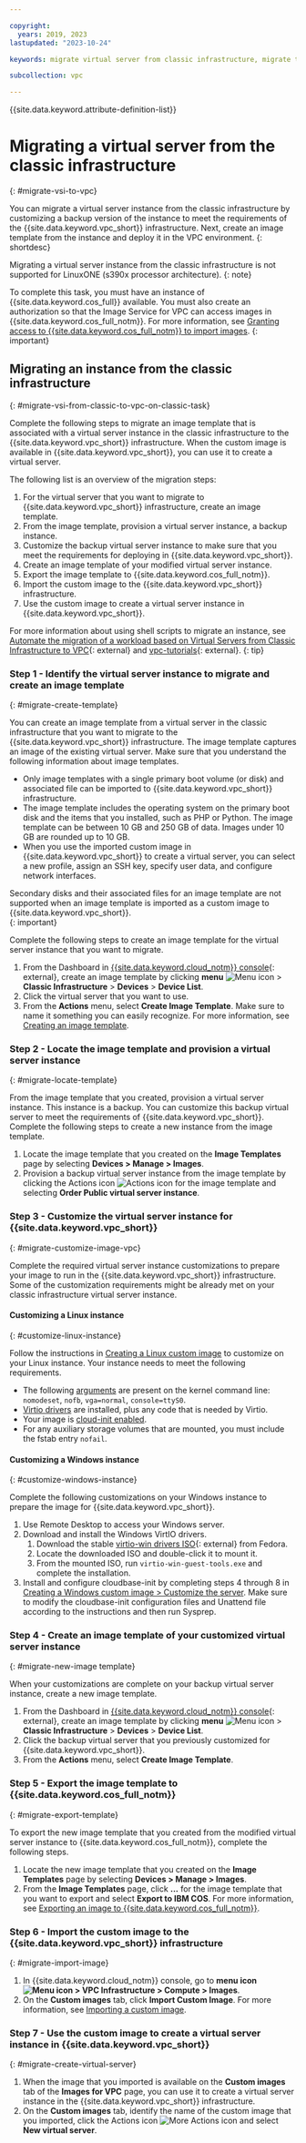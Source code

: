 ```yaml
---

copyright:
  years: 2019, 2023
lastupdated: "2023-10-24"

keywords: migrate virtual server from classic infrastructure, migrate to vpc, migrate image template, image template, import image to vpc infrastructure, migrate virtual server, migrate instance

subcollection: vpc

---
```


{{site.data.keyword.attribute-definition-list}}

# Migrating a virtual server from the classic infrastructure
{: #migrate-vsi-to-vpc}

You can migrate a virtual server instance from the classic infrastructure by customizing a backup version of the instance to meet the requirements of the {{site.data.keyword.vpc_short}} infrastructure. Next, create an image template from the instance and deploy it in the VPC environment.
{: shortdesc}

Migrating a virtual server instance from the classic infrastructure is not supported for LinuxONE (s390x processor architecture).
{: note}

To complete this task, you must have an instance of {{site.data.keyword.cos_full}} available. You must also create an authorization so that the Image Service for VPC can access images in {{site.data.keyword.cos_full_notm}}. For more information, see [Granting access to {{site.data.keyword.cos_full_notm}} to import images](/docs/vpc?topic=vpc-object-storage-prereq).
{: important}

## Migrating an instance from the classic infrastructure
{: #migrate-vsi-from-classic-to-vpc-on-classic-task}

Complete the following steps to migrate an image template that is associated with a virtual server instance in the classic infrastructure to the {{site.data.keyword.vpc_short}} infrastructure. When the custom image is available in {{site.data.keyword.vpc_short}}, you can use it to create a virtual server.

The following list is an overview of the migration steps:

1. For the virtual server that you want to migrate to {{site.data.keyword.vpc_short}} infrastructure, create an image template.
2. From the image template, provision a virtual server instance, a backup instance.
3. Customize the backup virtual server instance to make sure that you meet the requirements for deploying in {{site.data.keyword.vpc_short}}.
4. Create an image template of your modified virtual server instance.
5. Export the image template to {{site.data.keyword.cos_full_notm}}.
6. Import the custom image to the {{site.data.keyword.vpc_short}} infrastructure.
7. Use the custom image to create a virtual server instance in {{site.data.keyword.vpc_short}}.

For more information about using shell scripts to migrate an instance, see [Automate the migration of a workload based on Virtual Servers from Classic Infrastructure to VPC](https://www.ibm.com/cloud/blog/automate-the-migration-of-a-workload-based-on-virtual-servers){: external} and [vpc-tutorials](https://github.com/IBM-Cloud/vpc-tutorials/tree/master/vpc-migrate-from-classic){: external}.
{: tip}

### Step 1 - Identify the virtual server instance to migrate and create an image template
{: #migrate-create-template}

You can create an image template from a virtual server in the classic infrastructure that you want to migrate to the {{site.data.keyword.vpc_short}} infrastructure. The image template captures an image of the existing virtual server. Make sure that you understand the following information about image templates.

* Only image templates with a single primary boot volume (or disk) and associated file can be imported to {{site.data.keyword.vpc_short}} infrastructure.
* The image template includes the operating system on the primary boot disk and the items that you installed, such as PHP or Python. The image template can be between 10 GB and 250 GB of data. Images under 10 GB are rounded up to 10 GB.
* When you use the imported custom image in {{site.data.keyword.vpc_short}} to create a virtual server, you can select a new profile, assign an SSH key, specify user data, and configure network interfaces.

Secondary disks and their associated files for an image template are not supported when an image template is imported as a custom image to {{site.data.keyword.vpc_short}}.  
{: important}

Complete the following steps to create an image template for the virtual server instance that you want to migrate.

1. From the Dashboard in [{{site.data.keyword.cloud_notm}} console](https://cloud.ibm.com/){: external}, create an image template by clicking **menu** ![Menu icon](../../icons/icon_hamburger.svg) > **Classic Infrastructure** > **Devices** > **Device List**.
2. Click the virtual server that you want to use.
3. From the **Actions** menu, select **Create Image Template**. Make sure to name it something you can easily recognize. For more information, see [Creating an image template](/docs/image-templates?topic=image-templates-creating-an-image-template).

### Step 2 - Locate the image template and provision a virtual server instance
{: #migrate-locate-template}

From the image template that you created, provision a virtual server instance. This instance is a backup. You can customize this backup virtual server to meet the requirements of {{site.data.keyword.vpc_short}}. Complete the following steps to create a new instance from the image template.  

1. Locate the image template that you created on the **Image Templates** page by selecting **Devices > Manage > Images**.
2. Provision a backup virtual server instance from the image template by clicking the Actions icon ![Actions icon](../icons/action-menu-icon.svg) for the image template and selecting **Order Public virtual server instance**.  

### Step 3 - Customize the virtual server instance for {{site.data.keyword.vpc_short}}
{: #migrate-customize-image-vpc}

Complete the required virtual server instance customizations to prepare your image to run in the {{site.data.keyword.vpc_short}} infrastructure. Some of the customization requirements might be already met on your classic infrastructure virtual server instance.

#### Customizing a Linux instance
{: #customize-linux-instance}

Follow the instructions in [Creating a Linux custom image](/docs/vpc?topic=vpc-create-linux-custom-image) to customize on your Linux instance. Your instance needs to meet the following requirements.
* The following [arguments](/docs/vpc?topic=vpc-create-linux-custom-image#kernel-args) are present on the kernel command line: `nomodeset`, `nofb`, `vga=normal`, `console=ttyS0`.
* [Virtio drivers](/docs/vpc?topic=vpc-create-linux-custom-image#virtio-drivers) are installed, plus any code that is needed by Virtio.
* Your image is [cloud-init enabled](/docs/vpc?topic=vpc-create-linux-custom-image#cloud-init).
* For any auxiliary storage volumes that are mounted, you must include the fstab entry `nofail`.

#### Customizing a Windows instance
{: #customize-windows-instance}

Complete the following customizations on your Windows instance to prepare the image for {{site.data.keyword.vpc_short}}.
1. Use Remote Desktop to access your Windows server.
2. Download and install the Windows VirtIO drivers.
    1. Download the stable [virtio-win drivers ISO](https://fedorapeople.org/groups/virt/virtio-win/direct-downloads/stable-virtio/virtio-win.iso){: external} from Fedora.
    2. Locate the downloaded ISO and double-click it to mount it.
    3. From the mounted ISO, run `virtio-win-guest-tools.exe` and complete the installation.
3. Install and configure cloudbase-init by completing steps 4 through 8 in [Creating a Windows custom image > Customize the server](/docs/vpc?topic=vpc-create-windows-custom-image#customize-virtual-machine). Make sure to modify the cloudbase-init configuration files and Unattend file according to the instructions and then run Sysprep.

### Step 4 - Create an image template of your customized virtual server instance
{: #migrate-new-image template}

When your customizations are complete on your backup virtual server instance, create a new image template.
1. From the Dashboard in [{{site.data.keyword.cloud_notm}} console](https://cloud.ibm.com/){: external}, create an image template by clicking **menu** ![Menu icon](../../icons/icon_hamburger.svg) > **Classic Infrastructure** > **Devices** > **Device List**.
2. Click the backup virtual server that you previously customized for {{site.data.keyword.vpc_short}}.
3. From the **Actions** menu, select **Create Image Template**.


### Step 5 - Export the image template to {{site.data.keyword.cos_full_notm}}
{: #migrate-export-template}

To export the new image template that you created from the modified virtual server instance to {{site.data.keyword.cos_full_notm}}, complete the following steps.
1. Locate the new image template that you created on the **Image Templates** page by selecting **Devices > Manage > Images**.
2. From the **Image Templates** page, click **...** for the image template that you want to export and select **Export to IBM COS**. For more information, see [Exporting an image to {{site.data.keyword.cos_full_notm}}](/docs/image-templates?topic=image-templates-exporting-an-image-to-ibm-cloud-object-storage).  

### Step 6 - Import the custom image to the {{site.data.keyword.vpc_short}} infrastructure
{: #migrate-import-image}

1. In {{site.data.keyword.cloud_notm}} console, go to **menu icon ![Menu icon](../icons/icon_hamburger.svg) > VPC Infrastructure > Compute > Images**.
2. On the **Custom images** tab, click **Import Custom Image**. For more information, see [Importing a custom image](/docs/vpc?topic=vpc-managing-images#import-custom-image).

### Step 7 - Use the custom image to create a virtual server instance in {{site.data.keyword.vpc_short}}
{: #migrate-create-virtual-server}

1. When the image that you imported is available on the **Custom images** tab of the **Images for VPC** page, you can use it to create a virtual server instance in the {{site.data.keyword.vpc_short}} infrastructure.
2. On the **Custom images** tab, identify the name of the custom image that you imported, click the Actions icon ![More Actions icon](../icons/action-menu-icon.svg) and select **New virtual server**.
